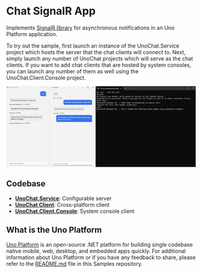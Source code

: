 # Chat SignalR App

Implements [SignalR library](https://learn.microsoft.com/en-us/aspnet/core/signalr/introduction?view=aspnetcore-3.1) for asynchronous notifications in an Uno Platform application.

To try out the sample, first launch an instance of the UnoChat.Service project which hosts the server that the chat clients will connect to. Next, simply launch any number of UnoChat projects which will serve as the chat clients. If you want to add chat clients that are hosted by system consoles, you can launch any number of them as well using the UnoChat.Client.Console project.

![ChatSignalR Image](doc/assets/chatSignalR.png)

## Codebase

* [**UnoChat.Service**](src/UnoChat.Service/Program.cs): Configurable server
* [**UnoChat Client**](src/UnoChat/Presentation/ViewModel.cs): Cross-platform client
* [**UnoChat.Client.Console**](src/UnoChat.Client.Console/Program.cs): System console client

## What is the Uno Platform

[Uno Platform](https://platform.uno) is an open-source .NET platform for building single codebase native mobile, web, desktop, and embedded apps quickly.
For additional information about Uno Platform or if you have any feedback to share, please refer to the [README.md](../../README.md) file in this Samples repository.